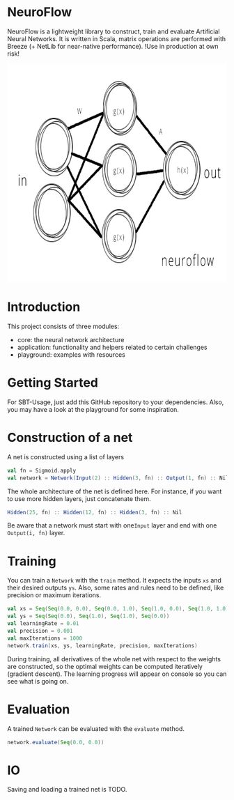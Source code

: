 # NeuroFlow

NeuroFlow is a lightweight library to construct, train and evaluate Artificial Neural Networks.
It is written in Scala, matrix operations are performed with Breeze (+ NetLib for near-native performance).
!Use in production at own risk!

<img src="https://raw.githubusercontent.com/zenecture/zenecture-docs/master/neuroflow/arch.png" width=800 height=500 />

# Introduction

This project consists of three modules:

- core: the neural network architecture
- application: functionality and helpers related to certain challenges
- playground: examples with resources
    
# Getting Started

For SBT-Usage, just add this GitHub repository to your dependencies.
Also, you may have a look at the playground for some inspiration.

# Construction of a net

A net is constructed using a list of layers

```scala
val fn = Sigmoid.apply
val network = Network(Input(2) :: Hidden(3, fn) :: Output(1, fn) :: Nil)
```
The whole architecture of the net is defined here. For instance, 
if you want to use more hidden layers, just concatenate them.

```scala
Hidden(25, fn) :: Hidden(12, fn) :: Hidden(3, fn) :: Nil
```

Be aware that a network must start with one`Input` layer and end with one `Output(i, fn)` layer.

# Training

You can train a `Network` with the `train` method. It expects the inputs `xs` and their desired outputs `ys`.
Also, some rates and rules need to be defined, like precision or maximum iterations.

```scala
val xs = Seq(Seq(0.0, 0.0), Seq(0.0, 1.0), Seq(1.0, 0.0), Seq(1.0, 1.0))
val ys = Seq(Seq(0.0), Seq(1.0), Seq(1.0), Seq(0.0))
val learningRate = 0.01
val precision = 0.001
val maxIterations = 1000
network.train(xs, ys, learningRate, precision, maxIterations)
```

During training, all derivatives of the whole net with respect to the weights are constructed, 
so the optimal weights can be computed iteratively (gradient descent). The learning progress will appear on console so you can see what is going on.

# Evaluation

A trained `Network` can be evaluated with the `evaluate` method.

```scala
network.evaluate(Seq(0.0, 0.0))
```

# IO

Saving and loading a trained net is TODO. 